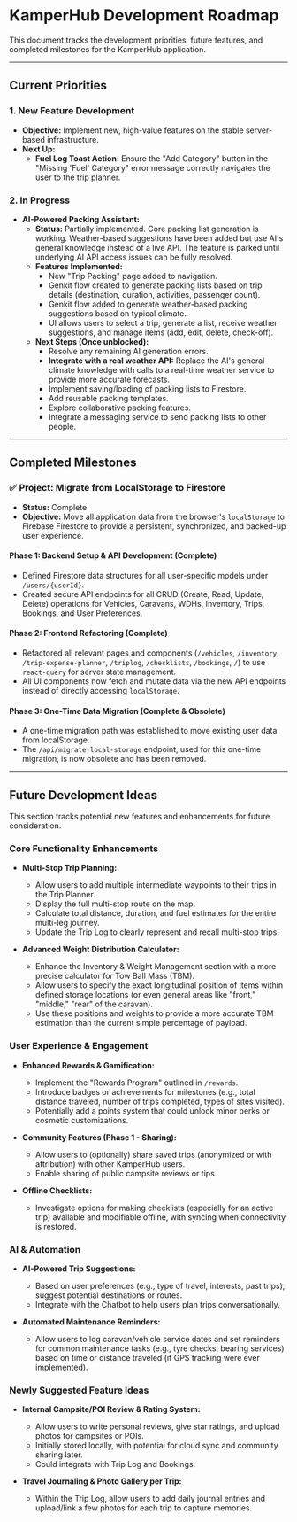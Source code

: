 
# KamperHub Development Roadmap

This document tracks the development priorities, future features, and completed milestones for the KamperHub application.

---

## **Current Priorities**

### 1. New Feature Development
*   **Objective:** Implement new, high-value features on the stable server-based infrastructure.
*   **Next Up:**
    *   **Fuel Log Toast Action:** Ensure the "Add Category" button in the "Missing 'Fuel' Category" error message correctly navigates the user to the trip planner.

### 2. In Progress
*   **AI-Powered Packing Assistant:**
    *   **Status:** Partially implemented. Core packing list generation is working. Weather-based suggestions have been added but use AI's general knowledge instead of a live API. The feature is parked until underlying AI API access issues can be fully resolved.
    *   **Features Implemented:**
        *   New "Trip Packing" page added to navigation.
        *   Genkit flow created to generate packing lists based on trip details (destination, duration, activities, passenger count).
        *   Genkit flow added to generate weather-based packing suggestions based on typical climate.
        *   UI allows users to select a trip, generate a list, receive weather suggestions, and manage items (add, edit, delete, check-off).
    *   **Next Steps (Once unblocked):**
        *   Resolve any remaining AI generation errors.
        *   **Integrate with a real weather API:** Replace the AI's general climate knowledge with calls to a real-time weather service to provide more accurate forecasts.
        *   Implement saving/loading of packing lists to Firestore.
        *   Add reusable packing templates.
        *   Explore collaborative packing features.
        *   Integrate a messaging service to send packing lists to other people.

---

## **Completed Milestones**

### ✅ **Project: Migrate from LocalStorage to Firestore**

*   **Status:** Complete
*   **Objective:** Move all application data from the browser's `localStorage` to Firebase Firestore to provide a persistent, synchronized, and backed-up user experience.

#### **Phase 1: Backend Setup & API Development (Complete)**
*   Defined Firestore data structures for all user-specific models under `/users/{userId}`.
*   Created secure API endpoints for all CRUD (Create, Read, Update, Delete) operations for Vehicles, Caravans, WDHs, Inventory, Trips, Bookings, and User Preferences.

#### **Phase 2: Frontend Refactoring (Complete)**
*   Refactored all relevant pages and components (`/vehicles`, `/inventory`, `/trip-expense-planner`, `/triplog`, `/checklists`, `/bookings`, `/`) to use `react-query` for server state management.
*   All UI components now fetch and mutate data via the new API endpoints instead of directly accessing `localStorage`.

#### **Phase 3: One-Time Data Migration (Complete & Obsolete)**
*   A one-time migration path was established to move existing user data from localStorage.
*   The `/api/migrate-local-storage` endpoint, used for this one-time migration, is now obsolete and has been removed.

---

## Future Development Ideas

This section tracks potential new features and enhancements for future consideration.

### Core Functionality Enhancements

*   **Multi-Stop Trip Planning:**
    *   Allow users to add multiple intermediate waypoints to their trips in the Trip Planner.
    *   Display the full multi-stop route on the map.
    *   Calculate total distance, duration, and fuel estimates for the entire multi-leg journey.
    *   Update the Trip Log to clearly represent and recall multi-stop trips.

*   **Advanced Weight Distribution Calculator:**
    *   Enhance the Inventory & Weight Management section with a more precise calculator for Tow Ball Mass (TBM).
    *   Allow users to specify the exact longitudinal position of items within defined storage locations (or even general areas like "front," "middle," "rear" of the caravan).
    *   Use these positions and weights to provide a more accurate TBM estimation than the current simple percentage of payload.

### User Experience & Engagement

*   **Enhanced Rewards & Gamification:**
    *   Implement the "Rewards Program" outlined in `/rewards`.
    *   Introduce badges or achievements for milestones (e.g., total distance traveled, number of trips completed, types of sites visited).
    *   Potentially add a points system that could unlock minor perks or cosmetic customizations.

*   **Community Features (Phase 1 - Sharing):**
    *   Allow users to (optionally) share saved trips (anonymized or with attribution) with other KamperHub users.
    *   Enable sharing of public campsite reviews or tips.

*   **Offline Checklists:**
    *   Investigate options for making checklists (especially for an active trip) available and modifiable offline, with syncing when connectivity is restored.

### AI & Automation

*   **AI-Powered Trip Suggestions:**
    *   Based on user preferences (e.g., type of travel, interests, past trips), suggest potential destinations or routes.
    *   Integrate with the Chatbot to help users plan trips conversationally.

*   **Automated Maintenance Reminders:**
    *   Allow users to log caravan/vehicle service dates and set reminders for common maintenance tasks (e.g., tyre checks, bearing services) based on time or distance traveled (if GPS tracking were ever implemented).

### Newly Suggested Feature Ideas

*   **Internal Campsite/POI Review & Rating System:**
    *   Allow users to write personal reviews, give star ratings, and upload photos for campsites or POIs.
    *   Initially stored locally, with potential for cloud sync and community sharing later.
    *   Could integrate with Trip Log and Bookings.

*   **Travel Journaling & Photo Gallery per Trip:**
    *   Within the Trip Log, allow users to add daily journal entries and upload/link a few photos for each trip to capture memories.
